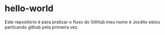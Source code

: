 # hello-world
Este repositório é para praticar o fluxo do GitHub
meu nome é Jocélio
estou particando github pela primeira vez.
